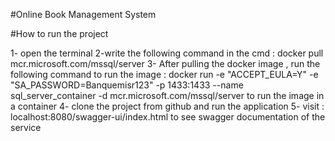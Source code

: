 #Online Book Management System 

#How to run the project 

1- open the terminal
2-write the following command in the cmd : docker pull mcr.microsoft.com/mssql/server
3- After pulling the docker image , run the following command to run the image :
docker run -e "ACCEPT_EULA=Y" -e "SA_PASSWORD=Banquemisr123" -p 1433:1433 --name sql_server_container -d mcr.microsoft.com/mssql/server to run
the image in a container 
4- clone the project from github and run the application 
5- visit : localhost:8080/swagger-ui/index.html to see swagger documentation of the service


